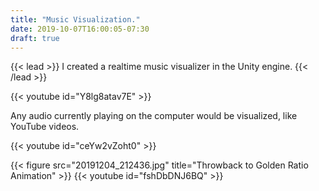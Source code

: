 ```yaml
---
title: "Music Visualization."
date: 2019-10-07T16:00:05-07:30
draft: true
---
```


{{< lead >}}
I created a realtime music visualizer in the Unity engine.
{{< /lead >}}

{{< youtube id="Y8lg8atav7E" >}}

Any audio currently playing on the computer would be visualized, like YouTube videos.

{{< youtube id="ceYw2vZoht0" >}}

{{< figure src="20191204_212436.jpg" title="Throwback to Golden Ratio Animation" >}}
{{< youtube id="fshDbDNJ6BQ" >}}
